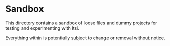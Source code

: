 # Sandbox

This directory contains a sandbox of loose files and dummy projects for testing and experimenting with Itsi.

Everything within is potentially subject to change or removal without notice.
